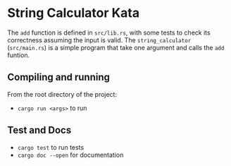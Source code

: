 # String Calculator Kata
The `add` function is defined in `src/lib.rs`, with some tests to check its correctness assuming the input is valid.
The `string_calculator` (`src/main.rs`) is a simple program that take one argument and calls the `add` funtion.

## Compiling and running
From the root directory of the project:
- `cargo run <args>` to run

## Test and Docs
- `cargo test` to run tests
- `cargo doc --open` for documentation